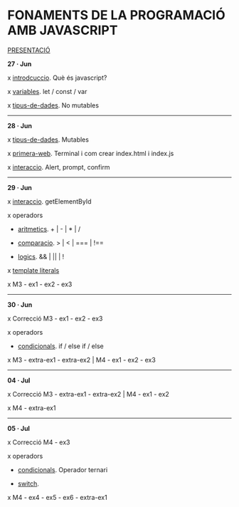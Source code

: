 # FONAMENTS DE LA PROGRAMACIÓ AMB JAVASCRIPT

[PRESENTACIÓ](./presentacio/presentacio.md)

**27 · Jun**

x [introdcuccio](./introduccio/introduccio.md). Què és javascript?

x [variables](./variables/variables.md). let / const / var

x [tipus-de-dades](./tipus-de-dades/tipus-de-dades.md). No mutables

--------

**28 · Jun**

x [tipus-de-dades](./tipus-de-dades/tipus-de-dades.md). Mutables

x [primera-web](./primera-web/primera-web.md). Terminal i com crear index.html i index.js

x [interaccio](./interaccio/interaccio.md). Alert, prompt, confirm

--------

**29 · Jun**


x [interaccio](./interaccio/interaccio.md). getElementById

x operadors

- [aritmetics](./operadors/aritmetics.md). + | - | * | /

- [comparacio](./operadors/comparacio.md). > | < | === | !==

- [logics](./operadors/logics.md). && | || | !

x [template literals](./template-literals/template-literals.md)

x M3 - ex1 - ex2 - ex3

--------

**30 · Jun**

x Correcció M3 - ex1 - ex2 - ex3

x operadors

- [condicionals](./operadors/condicionals.md). if / else if / else


x M3 - extra-ex1 - extra-ex2 | M4 - ex1 - ex2 - ex3


--------

**04 · Jul**

x Correcció M3 - extra-ex1 - extra-ex2 | M4 - ex1 - ex2

x M4 - extra-ex1

--------

**05 · Jul**

x Correcció M4 - ex3

x operadors

- [condicionals](./operadors/condicionals.md). Operador ternari

- [switch](./operadors/switch.md).

x M4 - ex4 - ex5 - ex6 - extra-ex1

